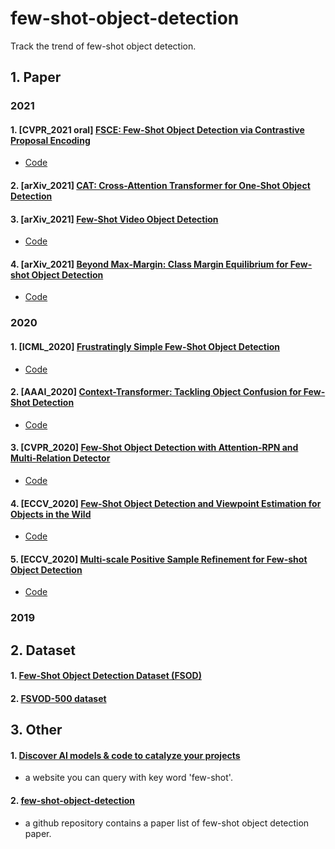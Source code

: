 # few-shot-object-detection
Track the trend of few-shot object detection.


## 1. Paper

### 2021
#### 1. [CVPR_2021 oral] [FSCE: Few-Shot Object Detection via Contrastive Proposal Encoding](https://arxiv.org/abs/2103.05950)
* [Code](https://github.com/MegviiDetection/FSCE)

#### 2. [arXiv_2021] [CAT: Cross-Attention Transformer for One-Shot Object Detection](https://arxiv.org/abs/2104.14984)

#### 3. [arXiv_2021] [Few-Shot Video Object Detection](https://arxiv.org/abs/2104.14805)
* [Code](https://github.com/fanq15/FewX)

#### 4. [arXiv_2021] [Beyond Max-Margin: Class Margin Equilibrium for Few-shot Object Detection](https://arxiv.org/abs/2103.04612)
* [Code](https://github.com/Bohao-Lee/CME)



### 2020
#### 1. [ICML_2020] [Frustratingly Simple Few-Shot Object Detection](https://arxiv.org/abs/2003.06957)
* [Code](https://github.com/ucbdrive/few-shot-object-detection)

#### 2. [AAAI_2020] [Context-Transformer: Tackling Object Confusion for Few-Shot Detection](https://arxiv.org/pdf/2003.07304.pdf)
* [Code](https://github.com/Ze-Yang/Context-Transformer)

#### 3. [CVPR_2020] [Few-Shot Object Detection with Attention-RPN and Multi-Relation Detector](https://arxiv.org/abs/1908.01998)
* [Code](https://github.com/fanq15/FewX)

#### 4. [ECCV_2020] [Few-Shot Object Detection and Viewpoint Estimation for Objects in the Wild](https://arxiv.org/abs/2007.12107)
* [Code](https://github.com/YoungXIAO13/FewShotDetection)


#### 5. [ECCV_2020] [Multi-scale Positive Sample Refinement for Few-shot Object Detection](https://arxiv.org/abs/2007.09384)
* [Code](https://github.com/jiaxi-wu/MPSR)

### 2019


## 2. Dataset
#### 1. [Few-Shot Object Detection Dataset (FSOD)](https://github.com/fanq15/Few-Shot-Object-Detection-Dataset)

#### 2. [FSVOD-500 dataset](https://arxiv.org/abs/2104.14805)

## 3. Other

#### 1. [Discover AI models & code to catalyze your projects](https://www.catalyzex.com/s/Few%20Shot%20Object%20Detection)
* a website you can query with key word 'few-shot'.

#### 2. [few-shot-object-detection](https://github.com/piddnad/few-shot-object-detection)
* a github repository contains a paper list of few-shot object detection paper.
